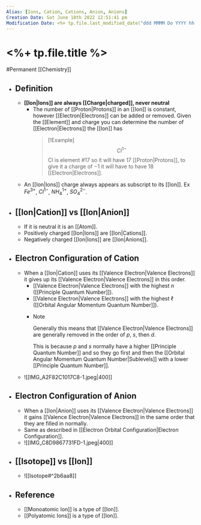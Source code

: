 ```yaml
---
Alias: [Ions, Cation, Cations, Anion, Anions]
Creation Date: Sat June 18th 2022 12:51:41 pm 
Modification Date: <%+ tp.file.last_modified_date("ddd MMMM Do YYYY hh:mm:ss a") %>
---
```

# <%+ tp.file.title %>
#Permanent [[Chemistry]]

- ## Definition
	- **[[Ion|Ions]] are always [[Charge|charged]], never neutral**
		- The number of [[Proton|Protons]] in an [[Ion]] is constant, however [[Electron|Electrons]] can be added or removed. Given the [[Element]] and charge you can determine the number of [[Electron|Electrons]] the [[Ion]] has
		  > [!Example]
		  > $$Cl^{1-}$$
		  > Cl is element #17 so it will have 17 [[Proton|Protons]], to give it a charge of $-1$ it will have to have 18 [[Electron|Electrons]].
	- An [[Ion|Ions]] charge always appears as subscript to its [[Ion]]. Ex $Fe^{3+}$, $Cl^{1-}$, $NH_4^{1+}$, $SO_4^{2-}$.
- ## [[Ion|Cation]] vs [[Ion|Anion]]
	- If it is neutral it is an [[Atom]].
	- Positively charged [[Ion|Ions]] are [[Ion|Cations]].
	- Negatively charged [[Ion|Ions]] are [[Ion|Anions]]. 
- ## Electron Configuration of Cation
	- When a [[Ion|Cation]] uses its [[Valence Electron|Valence Electrons]] it gives up its [[Valence Electron|Valence Electrons]] in this order.
		- [[Valence Electron|Valence Electrons]] with the highest $n$ ([[Principle Quantum Number]]).
		- [[Valence Electron|Valence Electrons]] with the highest $\ell$ ([[Orbital Angular Momentum Quantum Number]]).
		- > [!Note]
		  > Generally this means that [[Valence Electron|Valence Electrons]] are generally removed in the order of $p$, $s$, then $d$.
		  > 
		  > This is because $p$ and $s$ normally have a higher [[Principle Quantum Number]] and so they go first and then the [[Orbital Angular Momentum Quantum Number|Sublevels]] with a lower [[Principle Quantum Number]].
	- ![[IMG_A2F82C1017C8-1.jpeg|400]]
- ## Electron Configuration of Anion
	- When a [[Ion|Anion]] uses its [[Valence Electron|Valence Electrons]] it gains [[Valence Electron|Valence Electrons]] in the same order that they are filled in normally.
	- Same as described in [[Electron Orbital Configuration|Electron Configuration]].
	- ![[IMG_C8D9867731FD-1.jpeg|400]]
- ## [[Isotope]] vs [[Ion]]
	- ![[Isotope#^2b6aa8]]
- ## Reference
	- [[Monoatomic Ion]] is a type of [[Ion]].
	- [[Polyatomic Ions]] is a type of [[Ion]].